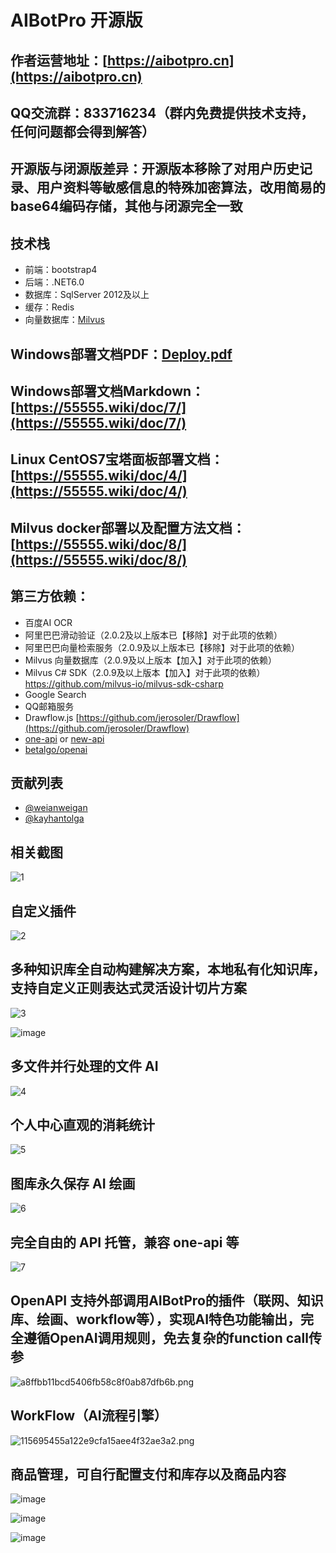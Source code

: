 # AIBotPro 开源版
## 作者运营地址：[https://aibotpro.cn](https://aibotpro.cn)
## QQ交流群：833716234（群内免费提供技术支持，任何问题都会得到解答）
## 开源版与闭源版差异：开源版本移除了对用户历史记录、用户资料等敏感信息的特殊加密算法，改用简易的base64编码存储，其他与闭源完全一致
## 技术栈
* 前端：bootstrap4
* 后端：.NET6.0
* 数据库：SqlServer 2012及以上
* 缓存：Redis
* 向量数据库：[Milvus](https://github.com/milvus-io/milvus)
## Windows部署文档PDF：[Deploy.pdf](https://github.com/MayDay-wpf/AIBotPublic/blob/main/Deploy.pdf)
## Windows部署文档Markdown：[https://55555.wiki/doc/7/](https://55555.wiki/doc/7/)
## Linux CentOS7宝塔面板部署文档：[https://55555.wiki/doc/4/](https://55555.wiki/doc/4/)
## Milvus docker部署以及配置方法文档：[https://55555.wiki/doc/8/](https://55555.wiki/doc/8/)


## 第三方依赖：
* 百度AI OCR
* 阿里巴巴滑动验证（2.0.2及以上版本已【移除】对于此项的依赖）
* 阿里巴巴向量检索服务（2.0.9及以上版本已【移除】对于此项的依赖）
* Milvus 向量数据库（2.0.9及以上版本【加入】对于此项的依赖）
* Milvus C# SDK（2.0.9及以上版本【加入】对于此项的依赖） [https://github.com/milvus-io/milvus-sdk-csharp ](https://github.com/milvus-io/milvus-sdk-csharp )
* Google Search
* QQ邮箱服务
* Drawflow.js [https://github.com/jerosoler/Drawflow](https://github.com/jerosoler/Drawflow)
*  [one-api](https://github.com/songquanpeng/one-api) or [new-api](https://github.com/Calcium-Ion/new-api)
*  [betalgo/openai](https://github.com/betalgo/openai)
  
## 贡献列表
* [@weianweigan](https://github.com/weianweigan)
* [@kayhantolga](https://github.com/kayhantolga)

## 相关截图
![1](https://i.mij.rip/2024/02/27/b47660352729d9028be6f7edd0bd2c51.png)

## 自定义插件
![2](https://i.mij.rip/2024/02/27/56b35026e63d56ffe3cfe11b188d6af4.png)

## 多种知识库全自动构建解决方案，本地私有化知识库，支持自定义正则表达式灵活设计切片方案
![3](https://github.com/MayDay-wpf/AIBotPublic/assets/58774414/66e73f60-8baa-4a93-8beb-30e341afaedd)

![image](https://github.com/MayDay-wpf/AIBotPublic/assets/58774414/bff03cfc-9afc-4462-8ec9-a7cdd9035a84)

## 多文件并行处理的文件 AI
![4](https://i.mij.rip/2024/02/27/a1681df1f0ea887d74beacf72adff1a6.png)

## 个人中心直观的消耗统计
![5](https://i.mij.rip/2024/02/27/ea673cde87609b7b053eaa30a93c7860.png)

## 图库永久保存 AI 绘画
![6](https://i.mij.rip/2024/02/27/c58fbc39e613517376e07e5a92ac3c23.png)

## 完全自由的 API 托管，兼容 one-api 等
![7](https://i.mij.rip/2024/02/27/cc8b844bdd329ddd301c169f312d5594.png)

## OpenAPI 支持外部调用AIBotPro的插件（联网、知识库、绘画、workflow等），实现AI特色功能输出，完全遵循OpenAI调用规则，免去复杂的function call传参
![a8ffbb11bcd5406fb58c8f0ab87dfb6b.png](https://ice.frostsky.com/2024/04/05/a8ffbb11bcd5406fb58c8f0ab87dfb6b.png)

## WorkFlow（AI流程引擎）
![115695455a122e9cfa15aee4f32ae3a2.png](https://ice.frostsky.com/2024/04/05/115695455a122e9cfa15aee4f32ae3a2.png)

## 商品管理，可自行配置支付和库存以及商品内容
![image](https://github.com/MayDay-wpf/AIBotPublic/assets/58774414/d27420c9-6ec4-4a23-996b-d183af4a823d)

![image](https://github.com/MayDay-wpf/AIBotPublic/assets/58774414/3dddc8d2-5edc-40df-b4fe-f4a28f7ec557)

![image](https://github.com/MayDay-wpf/AIBotPublic/assets/58774414/e8d12ff7-a300-4bab-bfca-56fd0d502e2f)




